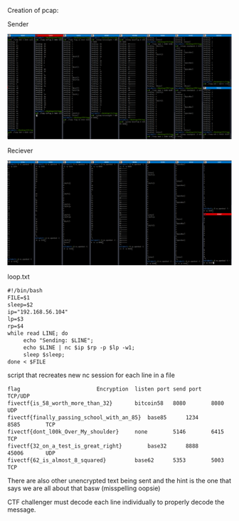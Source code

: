 Creation of pcap:

Sender

![image](uploads/106e533b3e81602a3ce18bec3afa2e1a/image.png)

Reciever

![image](uploads/cd7beca0e31c0bb976b36825792a4a35/image.png)

loop.txt

```
#!/bin/bash
FILE=$1
sleep=$2
ip="192.168.56.104"
lp=$3
rp=$4
while read LINE; do
     echo "Sending: $LINE";
     echo $LINE | nc $ip $rp -p $lp -w1;  
     sleep $sleep;
done < $FILE
```

script that recreates new nc session for each line in a file

```
flag						Encryption	listen port	send port	TCP/UDP
fivectf{is_58_worth_more_than_32}		bitcoin58	8080		8080		UDP
fivectf{finally_passing_school_with_an_85}	base85		1234		8585		TCP
fivectf{dont_l00k_Over_My_shoulder}		none		5146		6415		TCP
fivectf{32_on_a_test_is_great_right}		base32		8888		45006		UDP
fivectf{62_is_almost_8_squared}			base62		5353		5003		TCP
```

There are also other unencrypted text being sent and the hint is the one that says we are all about that basw (misspelling oopsie)

CTF challenger must decode each line individually to properly decode the message.
